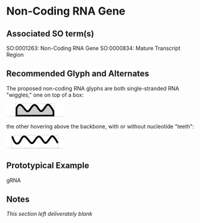 # Non-Coding RNA Gene

## Associated SO term(s)
SO:0001263: Non-Coding RNA Gene
SO:0000834: Mature Transcript Region

## Recommended Glyph and Alternates
The proposed non-coding RNA glyphs are both single-stranded RNA "wiggles," one on top of a box:

![glyph specification](ncrna-box-specification.png)

the other hovering above the backbone, with or without nucleotide "teeth":

![glyph specification](ncrna-hover-specification.png)

## Prototypical Example

gRNA

## Notes
*This section left deliverately blank*
